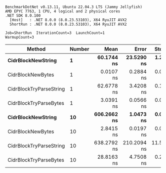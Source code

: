 ```

BenchmarkDotNet v0.13.11, Ubuntu 22.04.3 LTS (Jammy Jellyfish)
AMD EPYC 7763, 1 CPU, 4 logical and 2 physical cores
.NET SDK 8.0.100
  [Host]   : .NET 8.0.0 (8.0.23.53103), X64 RyuJIT AVX2
  ShortRun : .NET 8.0.0 (8.0.23.53103), X64 RyuJIT AVX2

Job=ShortRun  IterationCount=3  LaunchCount=1  
WarmupCount=3  

```
| Method                  | Number | Mean        | Error       | StdDev     | Median      | Min         | Max         | Allocated |
|------------------------ |------- |------------:|------------:|-----------:|------------:|------------:|------------:|----------:|
| **CidrBlockNewString**      | **1**      |  **60.1744 ns** |  **23.5290 ns** |  **1.2897 ns** |  **59.4489 ns** |  **59.4109 ns** |  **61.6635 ns** |         **-** |
| CidrBlockNewBytes       | 1      |   0.0107 ns |   0.2884 ns |  0.0158 ns |   0.0033 ns |   0.0000 ns |   0.0289 ns |         - |
| CidrBlockTryParseString | 1      |  62.6778 ns |   3.4208 ns |  0.1875 ns |  62.6062 ns |  62.5366 ns |  62.8906 ns |         - |
| CidrBlockTryParseBytes  | 1      |   3.0391 ns |   0.0566 ns |  0.0031 ns |   3.0403 ns |   3.0356 ns |   3.0415 ns |         - |
| **CidrBlockNewString**      | **10**     | **606.2662 ns** |   **1.0473 ns** |  **0.0574 ns** | **606.2558 ns** | **606.2147 ns** | **606.3281 ns** |         **-** |
| CidrBlockNewBytes       | 10     |   2.8415 ns |   0.0197 ns |  0.0011 ns |   2.8413 ns |   2.8405 ns |   2.8426 ns |         - |
| CidrBlockTryParseString | 10     | 638.2792 ns | 210.2094 ns | 11.5223 ns | 631.9071 ns | 631.3503 ns | 651.5801 ns |         - |
| CidrBlockTryParseBytes  | 10     |  28.8163 ns |   4.7508 ns |  0.2604 ns |  28.7216 ns |  28.6165 ns |  29.1108 ns |         - |
